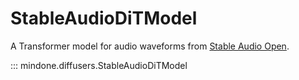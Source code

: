 <!--Copyright 2024 The HuggingFace Team. All rights reserved.

Licensed under the Apache License, Version 2.0 (the "License"); you may not use this file except in compliance with
the License. You may obtain a copy of the License at

http://www.apache.org/licenses/LICENSE-2.0

Unless required by applicable law or agreed to in writing, software distributed under the License is distributed on
an "AS IS" BASIS, WITHOUT WARRANTIES OR CONDITIONS OF ANY KIND, either express or implied. See the License for the
specific language governing permissions and limitations under the License.
-->

# StableAudioDiTModel

A Transformer model for audio waveforms from [Stable Audio Open](https://huggingface.co/papers/2407.14358).


::: mindone.diffusers.StableAudioDiTModel
